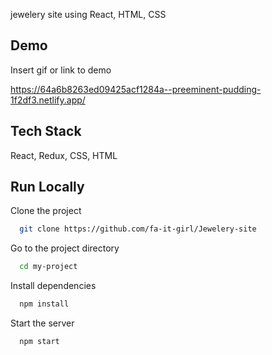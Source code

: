 jewelery site using React, HTML, CSS











## Demo

Insert gif or link to demo

https://64a6b8263ed09425acf1284a--preeminent-pudding-1f2df3.netlify.app/

## Tech Stack

 React, Redux, CSS, HTML




## Run Locally

Clone the project

```bash
  git clone https://github.com/fa-it-girl/Jewelery-site
```

Go to the project directory

```bash
  cd my-project
```

Install dependencies

```bash
  npm install
```

Start the server

```bash
  npm start
```

